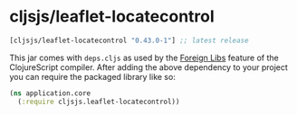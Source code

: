 # cljsjs/leaflet-locatecontrol

[](dependency)
```clojure
[cljsjs/leaflet-locatecontrol "0.43.0-1"] ;; latest release
```
[](/dependency)

This jar comes with `deps.cljs` as used by the [Foreign Libs][flibs] feature
of the ClojureScript compiler. After adding the above dependency to your project
you can require the packaged library like so:

```clojure
(ns application.core
  (:require cljsjs.leaflet-locatecontrol))
```

[flibs]: https://clojurescript.org/reference/packaging-foreign-deps
